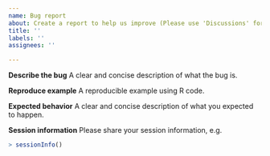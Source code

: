 ```yaml
---
name: Bug report
about: Create a report to help us improve (Please use 'Discussions' for Q&A)
title: ''
labels: ''
assignees: ''

---
```


**Describe the bug**
A clear and concise description of what the bug is.  

**Reproduce example**
A reproducible example using R code.

**Expected behavior**
A clear and concise description of what you expected to happen.

**Session information**
Please share your session information, e.g.

```r
> sessionInfo()
```
